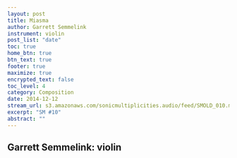 ```yaml
---
layout: post
title: Miasma
author: Garrett Semmelink
instrument: violin
post_list: "date"
toc: true
home_btn: true
btn_text: true
footer: true
maximize: true
encrypted_text: false
toc_level: 4
category: Composition
date: 2014-12-12
stream_url: s3.amazonaws.com/sonicmultiplicities.audio/feed/SMOLD_010.mp3
excerpt: "SM #10"
abstract: ""
---
```


## Garrett Semmelink: violin
